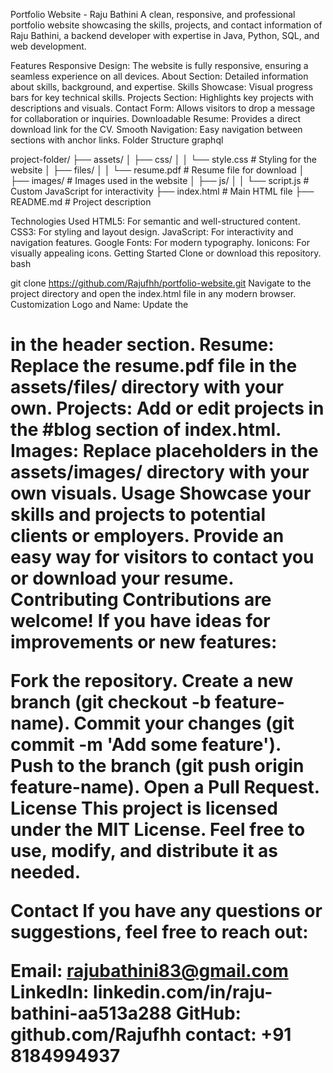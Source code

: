 Portfolio Website - Raju Bathini
A clean, responsive, and professional portfolio website showcasing the skills, projects, and contact information of Raju Bathini, a backend developer with expertise in Java, Python, SQL, and web development.


Features
Responsive Design: The website is fully responsive, ensuring a seamless experience on all devices.
About Section: Detailed information about skills, background, and expertise.
Skills Showcase: Visual progress bars for key technical skills.
Projects Section: Highlights key projects with descriptions and visuals.
Contact Form: Allows visitors to drop a message for collaboration or inquiries.
Downloadable Resume: Provides a direct download link for the CV.
Smooth Navigation: Easy navigation between sections with anchor links.
Folder Structure
graphql


project-folder/
├── assets/
│   ├── css/
│   │   └── style.css         # Styling for the website
│   ├── files/
│   │   └── resume.pdf        # Resume file for download
│   ├── images/               # Images used in the website
│   ├── js/
│   │   └── script.js         # Custom JavaScript for interactivity
├── index.html                # Main HTML file
├── README.md                 # Project description




Technologies Used
HTML5: For semantic and well-structured content.
CSS3: For styling and layout design.
JavaScript: For interactivity and navigation features.
Google Fonts: For modern typography.
Ionicons: For visually appealing icons.
Getting Started
Clone or download this repository.
bash


git clone https://github.com/Rajufhh/portfolio-website.git
Navigate to the project directory and open the index.html file in any modern browser.
Customization
Logo and Name: Update the <h1 class="logo"> in the header section.
Resume: Replace the resume.pdf file in the assets/files/ directory with your own.
Projects: Add or edit projects in the #blog section of index.html.
Images: Replace placeholders in the assets/images/ directory with your own visuals.
Usage
Showcase your skills and projects to potential clients or employers.
Provide an easy way for visitors to contact you or download your resume.
Contributing
Contributions are welcome! If you have ideas for improvements or new features:

Fork the repository.
Create a new branch (git checkout -b feature-name).
Commit your changes (git commit -m 'Add some feature').
Push to the branch (git push origin feature-name).
Open a Pull Request.
License
This project is licensed under the MIT License. Feel free to use, modify, and distribute it as needed.

Contact
If you have any questions or suggestions, feel free to reach out:

Email: rajubathini83@gmail.com
LinkedIn: linkedin.com/in/raju-bathini-aa513a288
GitHub: github.com/Rajufhh
contact: +91 8184994937
